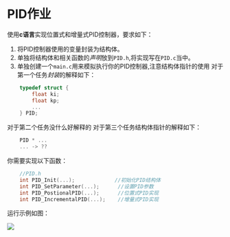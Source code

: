 # PID作业
使用**c语言**实现位置式和增量式PID控制器，要求如下：
1. 将PID控制器使用的变量封装为结构体。
2. 单独将结构体和相关函数的*声明*放到`PID.h`,将实现写在`PID.c`当中。
3. 单独创建一个`main.c`用来模拟执行你的PID控制器,注意结构体指针的使用
对于第一个任务*封装*的解释如下：
``` c
    typedef struct {
        float ki;
        float kp;
        ...
    } PID;
```
对于第二个任务没什么好解释的
对于第三个任务结构体指针的解释如下：
``` c
    PID * ...
    ... -> ??
```
你需要实现以下函数：
``` c
    //PID.h
    int PID_Init(...);             //初始化PID结构体
    int PID_SetParameter(...);      //设置PID参数
    int PID_PostionalPID(...);      //位置式PID实现
    int PID_IncrementalPID(...);    //增量式PID实现
```
运行示例如图：

<image src= ../assets/PID.png>


